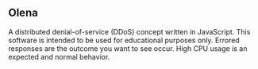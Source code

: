 ## Olena

A distributed denial-of-service (DDoS) concept written in JavaScript. This software is intended to be used for educational purposes only. Errored responses are the outcome you want to see occur. High CPU usage is an expected and normal behavior.

